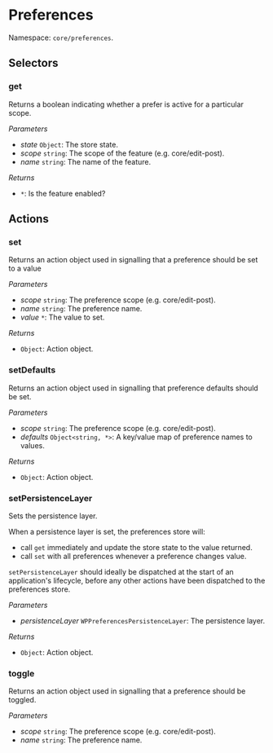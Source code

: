 # Preferences

Namespace: `core/preferences`.

## Selectors

<!-- START TOKEN(Autogenerated selectors|../../../packages/preferences/src/store/selectors.js) -->

### get

Returns a boolean indicating whether a prefer is active for a particular scope.

_Parameters_

- _state_ `Object`: The store state.
- _scope_ `string`: The scope of the feature (e.g. core/edit-post).
- _name_ `string`: The name of the feature.

_Returns_

- `*`: Is the feature enabled?

<!-- END TOKEN(Autogenerated selectors|../../../packages/preferences/src/store/selectors.js) -->

## Actions

<!-- START TOKEN(Autogenerated actions|../../../packages/preferences/src/store/actions.js) -->

### set

Returns an action object used in signalling that a preference should be set to a value

_Parameters_

- _scope_ `string`: The preference scope (e.g. core/edit-post).
- _name_ `string`: The preference name.
- _value_ `*`: The value to set.

_Returns_

- `Object`: Action object.

### setDefaults

Returns an action object used in signalling that preference defaults should be set.

_Parameters_

- _scope_ `string`: The preference scope (e.g. core/edit-post).
- _defaults_ `Object<string, *>`: A key/value map of preference names to values.

_Returns_

- `Object`: Action object.

### setPersistenceLayer

Sets the persistence layer.

When a persistence layer is set, the preferences store will:

- call `get` immediately and update the store state to the value returned.
- call `set` with all preferences whenever a preference changes value.

`setPersistenceLayer` should ideally be dispatched at the start of an application's lifecycle, before any other actions have been dispatched to the preferences store.

_Parameters_

- _persistenceLayer_ `WPPreferencesPersistenceLayer`: The persistence layer.

_Returns_

- `Object`: Action object.

### toggle

Returns an action object used in signalling that a preference should be toggled.

_Parameters_

- _scope_ `string`: The preference scope (e.g. core/edit-post).
- _name_ `string`: The preference name.

<!-- END TOKEN(Autogenerated actions|../../../packages/preferences/src/store/actions.js) -->
